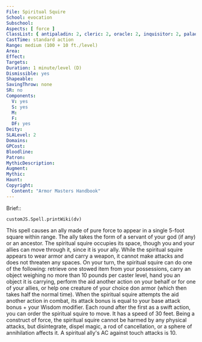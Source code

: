 ```yaml
---
File: Spiritual Squire
School: evocation
Subschool: 
Aspects: [ force ]
ClassList: { antipaladin: 2, cleric: 2, oracle: 2, inquisitor: 2, paladin: 2, shaman: 2, spiritualist: 2 }
CastTime: standard action
Range: medium (100 + 10 ft./level)
Area: 
Effect: 
Targets: 
Duration: 1 minute/level (D)
Dismissible: yes
Shapeable: 
SavingThrow: none
SR: no
Components:
  V: yes
  S: yes
  M: 
  F: 
  DF: yes
Deity: 
SLALevel: 2
Domains: 
GPCost: 
Bloodline: 
Patron: 
MythicDescription: 
Augment: 
Mythic: 
Haunt: 
Copyright:
  Content: "Armor Masters Handbook"
---
```

Brief:: 

```dataviewjs
customJS.Spell.printWiki(dv)
```

This spell causes an ally made of pure force to appear in a single 5-foot square within range. The ally takes the form of a servant of your god (if any) or an ancestor. The spiritual squire occupies its space, though you and your allies can move through it, since it is your ally. While the spiritual squire appears to wear armor and carry a weapon, it cannot make attacks and does not threaten any spaces. On your turn, the spiritual squire can do one of the following: retrieve one stowed item from your possessions, carry an object weighing no more than 10 pounds per caster level, hand you an object it is carrying, perform the aid another action on your behalf or for one of your allies, or help one creature of your choice don armor (which then takes half the normal time). When the spiritual squire attempts the aid another action in combat, its attack bonus is equal to your base attack bonus + your Wisdom modifier.  Each round after the first as a swift action, you can order the spiritual squire to move. It has a speed of 30 feet. Being a construct of force, the spiritual squire cannot be harmed by any physical attacks, but disintegrate, dispel magic, a rod of cancellation, or a sphere of annihilation affects it. A spiritual ally's AC against touch attacks is 10.
